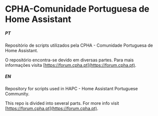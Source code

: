 # CPHA-Comunidade Portuguesa de Home Assistant

##### PT
Repositório de scripts utilizados pela CPHA - Comunidade Portuguesa de Home Assistant.

O repositório encontra-se devido em diversas partes. Para mais informações visita [https://forum.cpha.pt](https://forum.cpha.pt).


##### EN
Repository for scripts used in HAPC - Home Assistant Portuguese Community.

This repo is divided into several parts. For more info visit [https://forum.cpha.pt](https://forum.cpha.pt).
